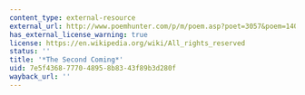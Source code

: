 ```yaml
---
content_type: external-resource
external_url: http://www.poemhunter.com/p/m/poem.asp?poet=3057&poem=14033
has_external_license_warning: true
license: https://en.wikipedia.org/wiki/All_rights_reserved
status: ''
title: '*The Second Coming*'
uid: 7e5f4368-7770-4895-8b83-43f89b3d280f
wayback_url: ''
---
```


